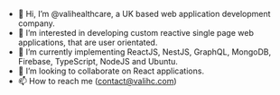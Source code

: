 - 👋 Hi, I’m @valihealthcare, a UK based web application development company.
- 👀 I’m interested in developing custom reactive single page web applications, that are user orientated.
- 🌱 I’m currently implementing ReactJS, NestJS, GraphQL, MongoDB, Firebase, TypeScript, NodeJS and Ubuntu.
- 💞️ I’m looking to collaborate on React applications.
- 📫 How to reach me (contact@valihc.com)

<!---
valihealthcare/valihealthcare is a ✨ special ✨ repository because its `README.md` (this file) appears on your GitHub profile.
You can click the Preview link to take a look at your changes.
--->
